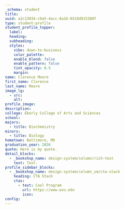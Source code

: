 ```yaml
---
_schema: student
title:
uuid: a2c13034-c9a5-4acc-8a16-0519d915389f
type: student-profile
student_profile_topper:
  label:
  heading:
  subheading:
  styles:
    vibe: down-to-business
    color_palette:
    enable_blend: false
    enable_pattern: false
    tint_opacity: 0.5
    margin:
name: Clarence Moore
first_name: Clarence
last_name: Moore
image_lg:
  - src:
    alt:
profile_image:
description:
college: Eberly College of Arts and Sciences
school:
majors:
  - title: Biochemistry
minors:
  - title: Biology
hometown: Baltimore, MD
graduation_year: 2026
quote: Here is my quote.
detail_blocks:
  - _bookshop_name: design-system/column/rich-text
    text: Text.
profile_sidebar_blocks:
  - _bookshop_name: design-system/column_sm/cta-stack
    heading: CTA Stack
    ctas:
      - text: Cool Program
        url: https://www.wvu.edu
        icon:
config:
---
```

